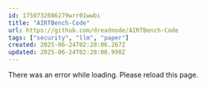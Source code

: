 ```yaml
---
id: 1750732086279wrr01wwbi
title: "AIRTBench-Code"
url: https://github.com/dreadnode/AIRTBench-Code
tags: ["security", "llm", "paper"]
created: 2025-06-24T02:28:06.267Z
updated: 2025-06-24T02:28:08.998Z
---
```

There was an error while loading. Please reload this page.
